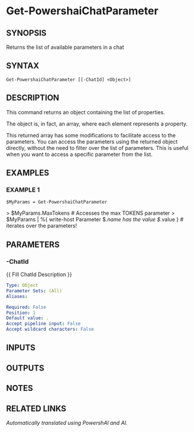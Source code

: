 ﻿---
external help file: powershai-help.xml
Module Name: powershai
online version:
schema: 2.0.0
---

# Get-PowershaiChatParameter

## SYNOPSIS
Returns the list of available parameters in a chat

## SYNTAX

```
Get-PowershaiChatParameter [[-ChatId] <Object>]
```

## DESCRIPTION
This command returns an object containing the list of properties.
 
The object is, in fact, an array, where each element represents a property.
 

This returned array has some modifications to facilitate access to the parameters. 
You can access the parameters using the returned object directly, without the need to filter over the list of parameters.
This is useful when you want to access a specific parameter from the list.

## EXAMPLES

### EXAMPLE 1
```
$MyParams = Get-PowershaiChatParameter
```

\> $MyParams.MaxTokens # Accesses the max TOKENS parameter
\> $MyParams | %{ write-host Parameter $_.name has the value $_.value } # iterates over the parameters!

## PARAMETERS

### -ChatId
{{ Fill ChatId Description }}

```yaml
Type: Object
Parameter Sets: (All)
Aliases:

Required: False
Position: 1
Default value: .
Accept pipeline input: False
Accept wildcard characters: False
```

## INPUTS

## OUTPUTS

## NOTES

## RELATED LINKS



_Automatically translated using PowershAI and AI._
